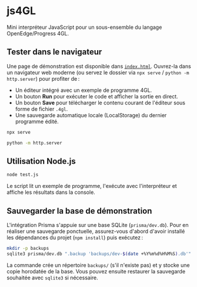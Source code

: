 # js4GL

Mini interpréteur JavaScript pour un sous-ensemble du langage OpenEdge/Progress 4GL.

## Tester dans le navigateur

Une page de démonstration est disponible dans [`index.html`](./index.html). Ouvrez-la dans un navigateur web moderne (ou servez le dossier via `npx serve` / `python -m http.server`) pour profiter de :

- Un éditeur intégré avec un exemple de programme 4GL.
- Un bouton **Run** pour exécuter le code et afficher la sortie en direct.
- Un bouton **Save** pour télécharger le contenu courant de l'éditeur sous forme de fichier `.4gl`.
- Une sauvegarde automatique locale (LocalStorage) du dernier programme édité.


```bash
npx serve
```

```bash
python -m http.server
```


## Utilisation Node.js

```bash
node test.js
```

Le script lit un exemple de programme, l'exécute avec l'interpréteur et affiche les résultats dans la console.

## Sauvegarder la base de démonstration

L'intégration Prisma s'appuie sur une base SQLite (`prisma/dev.db`). Pour en réaliser une sauvegarde ponctuelle, assurez-vous d'abord d'avoir installé les dépendances du projet (`npm install`) puis exécutez :

```bash
mkdir -p backups
sqlite3 prisma/dev.db ".backup 'backups/dev-$(date +%Y%m%d%H%M%S).db'"
```

La commande crée un répertoire `backups/` (s'il n'existe pas) et y stocke une copie horodatée de la base. Vous pouvez ensuite restaurer la sauvegarde souhaitée avec `sqlite3` si nécessaire.
